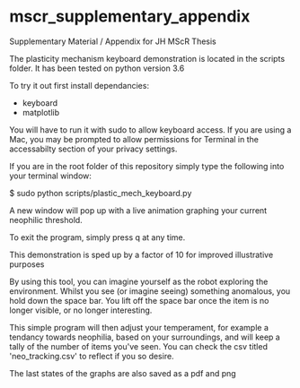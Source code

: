 # mscr_supplementary_appendix
Supplementary Material / Appendix for JH MScR Thesis


The plasticity mechanism keyboard demonstration is located in the scripts folder. It has been tested on python version 3.6

To try it out first install dependancies:
* keyboard
* matplotlib

You will have to run it with sudo to allow keyboard access. If you are using a Mac, you may be prompted to allow  permissions for Terminal in the accessabilty section of your privacy settings. 

If you are in the root folder of this repository simply type the following into your terminal window:

$ sudo python scripts/plastic_mech_keyboard.py

A new window will pop up with a live animation graphing your current neophilic threshold.

To exit the program, simply press q at any time. 

This demonstration is sped up by a factor of 10 for improved illustrative purposes

By using this tool, you can imagine yourself as the robot exploring the environment. Whilst you see (or imagine seeing) something anomalous, you hold down the space bar. You lift off the space bar once the item is no longer visible, or no longer interesting. 

This simple program will then adjust your temperament, for example a tendancy towards neophilia, based on your surroundings, and will keep a tally of the number of items you've seen. You can check the csv titled 'neo_tracking.csv' to reflect if you so desire. 

The last states of the graphs are also saved as a pdf and png